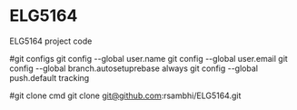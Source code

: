 # ELG5164
ELG5164 project code

#git configs
git config --global user.name <user-name>
git config --global user.email <user-email>
git config --global branch.autosetuprebase always
git config --global push.default tracking

#git clone cmd
git clone git@github.com:rsambhi/ELG5164.git
